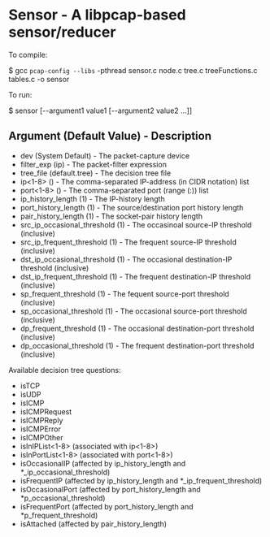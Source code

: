 Sensor - A libpcap-based sensor/reducer
=======================================

To compile:

$ gcc `pcap-config --libs` -pthread sensor.c node.c tree.c treeFunctions.c tables.c -o sensor

To run:

$ sensor [--argument1 value1 [--argument2 value2 ...]]

Argument (Default Value) - Description
--------------------------------------
- dev (System Default) - The packet-capture device
- filter_exp (ip) - The packet-filter expression
- tree_file (default.tree) - The decision tree file
- ip<1-8> () - The comma-separated IP-address (in CIDR notation) list
- port<1-8> () - The comma-separated port (range (<lower port>:<upper port>)) list
- ip_history_length (1) - The IP-history length
- port_history_length (1) - The source/destination port history length
- pair_history_length (1) - The socket-pair history length
- src_ip_occasional_threshold (1) - The occasinoal source-IP threshold (inclusive)
- src_ip_frequent_threshold (1) - The frequent source-IP threshold (inclusive)
- dst_ip_occasional_threshold (1) - The occasional destination-IP threshold (inclusive)
- dst_ip_frequent_threshold (1) - The frequent destination-IP threshold (inclusive)
- sp_frequent_threshold (1) - The fequent source-port threshold (inclusive)
- sp_occasional_threshold (1) - The occasional source-port threshold (inclusive)
- dp_frequent_threshold (1) - The occasional destination-port threshold (inclusive)
- dp_occasional_threshold (1) - The frequent destination-port threshold (inclusive)

Available decision tree questions:
- isTCP
- isUDP
- isICMP
- isICMPRequest
- isICMPReply
- isICMPError
- isICMPOther
- isInIPList<1-8> (associated with ip<1-8>)
- isInPortList<1-8> (associated with port<1-8>)
- isOccasionalIP (affected by ip_history_length and *_ip_occasional_threshold)
- isFrequentIP (affected by ip_history_length and *_ip_frequent_threshold)
- isOccasionalPort (affected by port_history_length and *p_occasional_threshold)
- isFrequentPort (affected by port_history_length and *p_frequent_threshold)
- isAttached (affected by pair_history_length)
